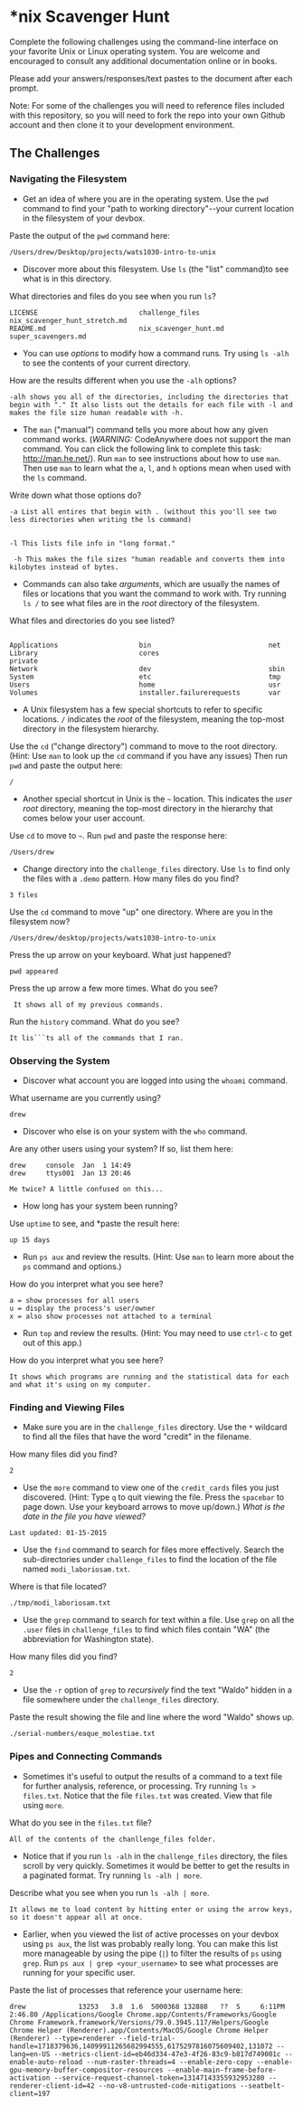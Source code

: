 # *nix Scavenger Hunt

Complete the following challenges using the command-line interface on your favorite
Unix or Linux operating system. You are welcome and encouraged to consult any
additional documentation online or in books.

Please add your answers/responses/text pastes to the document after each prompt.

Note: For some of the challenges you will need to reference files included with
this repository, so you will need to fork the repo into your own Github account
and then clone it to your development environment.

## The Challenges

### Navigating the Filesystem

* Get an idea of where you are in the operating system. Use the `pwd` command to find your "path to working directory"--your current location in the filesystem of your devbox. 

Paste the output of the `pwd` command here:

```
/Users/drew/Desktop/projects/wats1030-intro-to-unix
```

* Discover more about this filesystem. Use `ls` (the "list" command)to see what is in this directory. 

What directories and files do you see when you run `ls`?

```
LICENSE                         challenge_files                 nix_scavenger_hunt_stretch.md
README.md                       nix_scavenger_hunt.md           super_scavengers.md
```

* You can use *options* to modify how a command runs. Try using `ls -alh` to see the contents of your current directory. 

How are the results different when you use the `-alh` options?

```
-alh shows you all of the directories, including the directories that begin with "." It also lists out the details for each file with -l and makes the file size human readable with -h. 
```

* The `man` ("manual") command tells you more about how any given command works. (*WARNING:* CodeAnywhere does not support the man command. You can click the following link to complete this task: http://man.he.net/). Run `man` to see instructions about how to use `man`. Then use `man` to learn what the `a`, `l`, and `h` options mean when used with the `ls` command. 

Write down what those options do?

```
-a List all entires that begin with . (without this you'll see two less directories when writing the ls command)


-l This lists file info in "long format." 

 -h This makes the file sizes "human readable and converts them into kilobytes instead of bytes.

```


* Commands can also take *arguments*, which are usually the names of files or locations that you want the command to work with. Try running `ls /` to see what files are in the *root* directory of the filesystem. 

What files and directories do you see listed?

```

Applications                    bin                             net
Library                         cores                           private
Network                         dev                             sbin
System                          etc                             tmp
Users                           home                            usr
Volumes                         installer.failurerequests       var
```

* A Unix filesystem has a few special shortcuts to refer to specific locations. `/` indicates the *root* of the filesystem, meaning the top-most directory in the filesystem hierarchy. 

Use the `cd` ("change directory") command to move to the root directory. (Hint: Use `man` to look up the `cd` command if you have any issues) Then run `pwd` and paste the output here:

```
/
```
* Another special shortcut in Unix is the `~` location. This indicates the *user root* directory, meaning the top-most directory in the hierarchy that comes below your user account. 

Use `cd` to move to `~`. Run `pwd` and paste the response here:

```
/Users/drew
```

* Change directory into the `challenge_files` directory. Use `ls` to find only the files with a `.demo` pattern. How many files do you find?

```
3 files
```
 
Use the `cd` command to move "up" one directory. Where are you in the filesystem now?

```
/Users/drew/desktop/projects/wats1030-intro-to-unix
```

Press the up arrow on your keyboard. What just happened?

```
pwd appeared
```

Press the up arrow a few more times. What do you see?

```
 It shows all of my previous commands.
```
Run the `history` command. What do you see?

```
It lis```ts all of the commands that I ran.
```
### Observing the System

* Discover what account you are logged into using the `whoami` command. 

What username are you currently using?

```
drew
```
* Discover who else is on your system with the `who` command. 

Are any other users using your system? If so, list them here:

```
drew     console  Jan  1 14:49 
drew     ttys001  Jan 13 20:46 

Me twice? A little confused on this...
```
* How long has your system been running? 

Use `uptime` to see, and *paste the result here:

```
up 15 days
```

* Run `ps aux` and review the results. (Hint: Use `man` to learn more about the `ps` command and options.) 

How do you interpret what you see here?

```
a = show processes for all users
u = display the process's user/owner
x = also show processes not attached to a terminal
```

* Run `top` and review the results. (Hint: You may need to use `ctrl-c` to get out of this app.) 

How do you interpret what you see here?

```
It shows which programs are running and the statistical data for each and what it's using on my computer.
```

### Finding and Viewing Files

* Make sure you are in the `challenge_files` directory. Use the `*` wildcard to find all the files that have the word "credit" in the filename. 

How many files did you find?

``
2
``
* Use the `more` command to view one of the `credit_cards` files you just discovered. (Hint: Type `q` to quit viewing the file. Press the `spacebar` to page down. Use your keyboard arrows to move up/down.) *What is the date in the file you have viewed?*
```
Last updated: 01-15-2015
```
* Use the `find` command to search for files more effectively. Search the sub-directories under `challenge_files` to find the location of the file named `modi_laboriosam.txt`. 

Where is that file located?

```
./tmp/modi_laboriosam.txt
```
* Use the `grep` command to search for text within a file. Use `grep` on all the `.user` files in `challenge_files` to find which files contain "WA" (the abbreviation for Washington state). 

How many files did you find?
```
2
```
* Use the `-r` option of `grep` to *recursively* find the text "Waldo" hidden in a file somewhere under the `challenge_files` directory. 

Paste the result showing the file and line where the word "Waldo" shows up.

```
./serial-numbers/eaque_molestiae.txt
```
### Pipes and Connecting Commands

* Sometimes it's useful to output the results of a command to a text file for further analysis, reference, or processing. Try running `ls > files.txt`. Notice that the file `files.txt` was created. View that file using `more`. 

What do you see in the `files.txt` file?

```
All of the contents of the chanllenge_files folder.
```

* Notice that if you run `ls -alh` in the `challenge_files` directory, the files scroll by very quickly. Sometimes it would be better to get the results in a paginated format. Try running `ls -alh | more`. 

Describe what you see when you run `ls -alh | more`.

```
It allows me to load content by hitting enter or using the arrow keys, so it doesn't appear all at once.
```
* Earlier, when you viewed the list of active processes on your devbox using `ps aux`, the list was probably really long. You can make this list more manageable by using the pipe (`|`) to filter the results of `ps` using `grep`. Run `ps aux | grep <your_username>` to see what processes are running for your specific user. 

Paste the list of processes that reference your username here:

```
drew             13253   3.8  1.6  5000368 132888   ??  S     6:11PM   2:46.80 /Applications/Google Chrome.app/Contents/Frameworks/Google Chrome Framework.framework/Versions/79.0.3945.117/Helpers/Google Chrome Helper (Renderer).app/Contents/MacOS/Google Chrome Helper (Renderer) --type=renderer --field-trial-handle=1718379636,14099911265682994555,6175297816075609402,131072 --lang=en-US --metrics-client-id=eb46d334-47e3-4f26-83c9-b817d749001c --enable-auto-reload --num-raster-threads=4 --enable-zero-copy --enable-gpu-memory-buffer-compositor-resources --enable-main-frame-before-activation --service-request-channel-token=13147143355932953280 --renderer-client-id=42 --no-v8-untrusted-code-mitigations --seatbelt-client=197
```